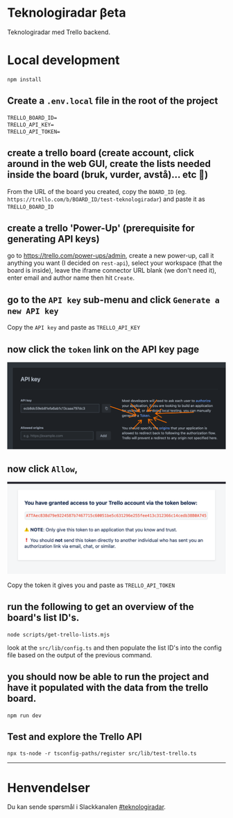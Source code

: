# Teknologiradar βeta

Teknologiradar med Trello backend.

# Local development

```shell
npm install
```

## Create a `.env.local` file in the root of the project

```shell
TRELLO_BOARD_ID=
TRELLO_API_KEY=
TRELLO_API_TOKEN=
```

## create a trello board (create account, click around in the web GUI, create the lists needed inside the board (bruk, vurder, avstå)... etc 🙌)

From the URL of the board you created, copy the `BOARD_ID` (eg. `https://trello.com/b/BOARD_ID/test-teknologiradar`) and paste it as `TRELLO_BOARD_ID`

## create a trello 'Power-Up' (prerequisite for generating API keys)

go to https://trello.com/power-ups/admin, create a new power-up, call it anything you want (I decided on `rest-api`), select your workspace (that the board is inside), leave the iframe connector URL blank (we don't need it), enter email and author name then hit `Create`.

## go to the `API key` sub-menu and click `Generate a new API key`

Copy the `API key` and paste as `TRELLO_API_KEY`

## now click the `token` link on the API key page

![image](./README/token-link.png)

## now click `Allow`,

![image](./README/api-token.png)

Copy the token it gives you and paste as `TRELLO_API_TOKEN`

## run the following to get an overview of the board's list ID's.

```shell
node scripts/get-trello-lists.mjs
```

look at the `src/lib/config.ts` and then populate the list ID's into the config file based on the output of the previous command.

## you should now be able to run the project and have it populated with the data from the trello board.

```shell
npm run dev
```

## Test and explore the Trello API

```shell
npx ts-node -r tsconfig-paths/register src/lib/test-trello.ts
```

---

# Henvendelser

Du kan sende spørsmål i Slackkanalen [#teknologiradar](https://nav-it.slack.com/archives/CEHSHMNBF).
